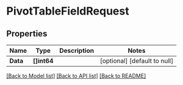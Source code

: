 # PivotTableFieldRequest

## Properties
Name | Type | Description | Notes
------------ | ------------- | ------------- | -------------
**Data** | **[]int64** |  | [optional] [default to null]

[[Back to Model list]](../README.md#documentation-for-models) [[Back to API list]](../README.md#documentation-for-api-endpoints) [[Back to README]](../README.md)


